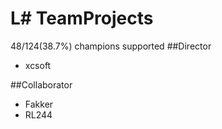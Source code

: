 # L# TeamProjects
48/124(38.7%) champions supported
##Director
+ xcsoft

##Collaborator
+ Fakker
+ RL244
